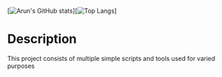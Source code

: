 [![Arun's GitHub stats](https://github-readme-stats.vercel.app/api?username=arunkumargithubrepo&show_icons=true&theme=blue-green&hide=issues,contribs)][![Top Langs](https://github-readme-stats.vercel.app/api/top-langs/?username=arunkumargithubrepo&layout=compact&theme=blue-green)]



# Description

This project consists of multiple simple scripts and tools used for varied purposes
